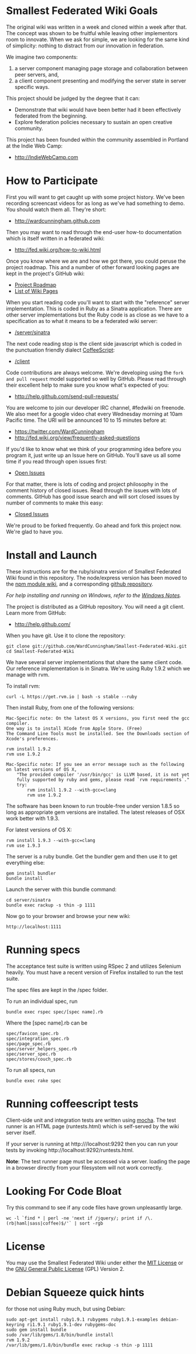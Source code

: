Smallest Federated Wiki Goals
=============================

The original wiki was written in a week and cloned within a week after that.
The concept was shown to be fruitful while leaving other implementors room to innovate.
When we ask for simple, we are looking for the same kind of simplicity: nothing to distract from our innovation in federation.

We imagine two components:

1. a server component managing page storage and collaboration between peer servers, and,
2. a client component presenting and modifying the server state in server specific ways.

This project should be judged by the degree that it can:

* Demonstrate that wiki would have been better had it been effectively federated from the beginning.
* Explore federation policies necessary to sustain an open creative community.

This project has been founded within the community assembled in Portland at the Indie Web Camp:

* http://IndieWebCamp.com

How to Participate
==================

First you will want to get caught up with some project history. We've been recording screencast videos for as long as we've had something to demo. You should watch them all. They're short:

* http://wardcunningham.github.com

Then you may want to read through the end-user how-to documentation which is itself written in a federated wiki:

* http://fed.wiki.org/how-to-wiki.html

Once you know where we are and how we got there, you could peruse the project roadmap. This and a number of other forward looking pages are kept in the project's GitHub wiki:

* [Project Roadmap](https://github.com/WardCunningham/Smallest-Federated-Wiki/wiki)
* [List of Wiki Pages](https://github.com/WardCunningham/Smallest-Federated-Wiki/wiki/_pages)

When you start reading code you'll want to start with the "reference" server implementation. This is coded in Ruby as a Sinatra application. There are other server implementations but the Ruby code is as close as we have to a specification as to what it means to be a federated wiki server:

* [/server/sinatra](https://github.com/WardCunningham/Smallest-Federated-Wiki/tree/master/server/sinatra)

The next code reading stop is the client side javascript which is coded in the punctuation friendly dialect [CoffeeScript](http://jashkenas.github.com/coffee-script/):

* [/client](https://github.com/WardCunningham/Smallest-Federated-Wiki/tree/master/client)

Code contributions are always welcome. We're developing using the `fork and pull request` model supported so well by GitHub. Please read through their excellent help to make sure you know what's expected of you:

* http://help.github.com/send-pull-requests/

You are welcome to join our developer IRC channel, #fedwiki on freenode. We also meet for a google video chat every Wednesday morning at 10am Pacific time. The URI will be announced 10 to 15 minutes before at:

* https://twitter.com/WardCunningham
* http://fed.wiki.org/view/frequently-asked-questions

If you'd like to know what we think of your programming idea before you program it, just write up an Issue here on GitHub. You'll save us all some time if you read through open issues first:

* [Open Issues](https://github.com/WardCunningham/Smallest-Federated-Wiki/issues?sort=created&direction=desc&state=open&page=1)

For that matter, there is lots of coding and project philosophy in the comment history of closed issues. Read through the issues with lots of comments. GitHub has good issue search and will sort closed issues by number of comments to make this easy:

* [Closed Issues](https://github.com/WardCunningham/Smallest-Federated-Wiki/issues?sort=comments&direction=desc&state=closed&page=1)

We're proud to be forked frequently. Go ahead and fork this project now. We're glad to have you.


Install and Launch
==================

These instructions are for the ruby/sinatra version of Smallest Federated Wiki found in this repository.
The node/express version has been moved to the [npm module wiki](https://npmjs.org/package/wiki),
and a corresponding [github repository](https://github.com/WardCunningham/wiki).

*For help installing and running on Windows, refer to the [Windows Notes](Windows.md).*

The project is distributed as a GitHub repository. You will need a git client. Learn more from GitHub:

* http://help.github.com/

When you have git. Use it to clone the repository:

	git clone git://github.com/WardCunningham/Smallest-Federated-Wiki.git
	cd Smallest-Federated-Wiki

We have several server implementations that share the same client code.
Our reference implementation is in Sinatra.
We're using Ruby 1.9.2 which we manage with rvm.

To install rvm: 

	curl -L https://get.rvm.io | bash -s stable --ruby

Then install Ruby, from one of the following versions:

	Mac-Specific note: On the latest OS X versions, you first need the gcc compiler. 
	One way is to install XCode from Apple Store. (Free)
	The Command Line Tools must be installed. See the Downloads section of Xcode's preferences.

	rvm install 1.9.2
	rvm use 1.9.2
	
	Mac-Specific note: If you see an error message such as the following on latest versions of OS X,
		"The provided compiler '/usr/bin/gcc' is LLVM based, it is not yet
		fully supported by ruby and gems, please read `rvm requirements`."
		try:
			rvm install 1.9.2 --with-gcc=clang
			rvm use 1.9.2

The software has been known to run trouble-free under version 1.8.5 so long as appropriate gem versions are installed. The latest releases of OSX work better with 1.9.3.

For latest versions of OS X: 

	rvm install 1.9.3 --with-gcc=clang
	rvm use 1.9.3

The server is a ruby bundle. Get the bundler gem and then use it to get everything else:

	gem install bundler
	bundle install

Launch the server with this bundle command:

	cd server/sinatra
	bundle exec rackup -s thin -p 1111

Now go to your browser and browse your new wiki:

	http://localhost:1111

Running specs
=============

The acceptance test suite is written using RSpec 2 and utilizes Selenium heavily. You must have a recent version of Firefox installed to run the test suite.

The spec files are kept in the /spec folder.

To run an individual spec, run

	bundle exec rspec spec/[spec name].rb
	
Where the [spec name].rb can be

    spec/favicon_spec.rb 
    spec/integration_spec.rb 
    spec/page_spec.rb 
    spec/server_helpers_spec.rb 
    spec/server_spec.rb 
    spec/stores/couch_spec.rb

To run all specs, run

	bundle exec rake spec

Running coffeescript tests
=============

Client-side unit and integration tests are written using [mocha](http://visionmedia.github.com/mocha/). The test runner is an HTML page (runtests.html) which is self-served by the wiki server itself. 

If your server is running at http:///localhost:9292 then you can run your tests by invoking http://localhost:9292/runtests.html. 

**Note**: The test runner page must be accessed via a server. loading the page in a browser directly from your filesystem will not work correctly.

Looking For Code Bloat
======================

Try this command to see if any code files have grown unpleasantly large.

	wc -l `find * | perl -ne 'next if /jquery/; print if /\.(rb|haml|sass|coffee)$/'` | sort -rgb

License
=======

You may use the Smallest Federated Wiki under either the
[MIT License](https://github.com/WardCunningham/Smallest-Federated-Wiki/blob/master/mit-license.txt) or the
[GNU General Public License](https://github.com/WardCunningham/Smallest-Federated-Wiki/blob/master/gpl-license.txt) (GPL) Version 2.

Debian Squeeze quick hints
==========================
for those not using Ruby much, but using Debian:

    sudo apt-get install ruby1.9.1 rubygems ruby1.9.1-examples debian-keyring ri1.9.1 ruby1.9.1-dev rubygems-doc
    sudo gem install bundle
    sudo /var/lib/gems/1.8/bin/bundle install
    rvm 1.9.2
    /var/lib/gems/1.8/bin/bundle exec rackup -s thin -p 1111

